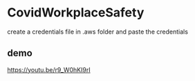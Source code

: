 # CovidWorkplaceSafety
create a credentials file in .aws folder and paste the credentials
## demo
https://youtu.be/r9_W0hKI9rI
